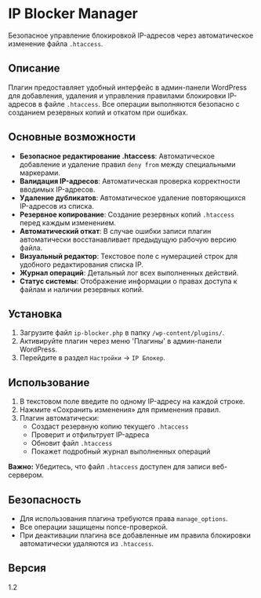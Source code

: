 # IP Blocker Manager

Безопасное управление блокировкой IP-адресов через автоматическое изменение файла `.htaccess`.

## Описание

Плагин предоставляет удобный интерфейс в админ-панели WordPress для добавления, удаления и управления правилами блокировки IP-адресов в файле `.htaccess`. Все операции выполняются безопасно с созданием резервных копий и откатом при ошибках.

## Основные возможности

-   **Безопасное редактирование .htaccess**: Автоматическое добавление и удаление правил `deny from` между специальными маркерами.
-   **Валидация IP-адресов**: Автоматическая проверка корректности вводимых IP-адресов.
-   **Удаление дубликатов**: Автоматическое удаление повторяющихся IP-адресов из списка.
-   **Резервное копирование**: Создание резервных копий `.htaccess` перед каждым изменением.
-   **Автоматический откат**: В случае ошибки записи плагин автоматически восстанавливает предыдущую рабочую версию файла.
-   **Визуальный редактор**: Текстовое поле с нумерацией строк для удобного редактирования списка IP.
-   **Журнал операций**: Детальный лог всех выполненных действий.
-   **Статус системы**: Отображение информации о правах доступа к файлам и наличии резервных копий.

## Установка

1.  Загрузите файл `ip-blocker.php` в папку `/wp-content/plugins/`.
2.  Активируйте плагин через меню 'Плагины' в админ-панели WordPress.
3.  Перейдите в раздел `Настройки` -> `IP Блокер`.

## Использование

1.  В текстовом поле введите по одному IP-адресу на каждой строке.
2.  Нажмите «Сохранить изменения» для применения правил.
3.  Плагин автоматически:
    -   Создаст резервную копию текущего `.htaccess`
    -   Проверит и отфильтрует IP-адреса
    -   Обновит файл `.htaccess`
    -   Покажет подробный журнал выполненных операций

**Важно:** Убедитесь, что файл `.htaccess` доступен для записи веб-сервером.

## Безопасность

-   Для использования плагина требуются права `manage_options`.
-   Все операции защищены nonce-проверкой.
-   При деактивации плагина все добавленные им правила блокировки автоматически удаляются из `.htaccess`.

## Версия

1.2